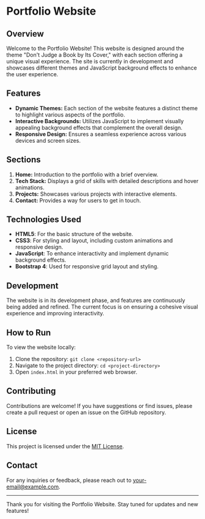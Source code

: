 # Portfolio Website

## Overview

Welcome to the Portfolio Website! This website is designed around the theme "Don't Judge a Book by Its Cover," with each section offering a unique visual experience. The site is currently in development and showcases different themes and JavaScript background effects to enhance the user experience.

## Features

- **Dynamic Themes:** Each section of the website features a distinct theme to highlight various aspects of the portfolio.
- **Interactive Backgrounds:** Utilizes JavaScript to implement visually appealing background effects that complement the overall design.
- **Responsive Design:** Ensures a seamless experience across various devices and screen sizes.

## Sections

1. **Home:** Introduction to the portfolio with a brief overview.
2. **Tech Stack:** Displays a grid of skills with detailed descriptions and hover animations.
3. **Projects:** Showcases various projects with interactive elements.
4. **Contact:** Provides a way for users to get in touch.

## Technologies Used

- **HTML5**: For the basic structure of the website.
- **CSS3**: For styling and layout, including custom animations and responsive design.
- **JavaScript**: To enhance interactivity and implement dynamic background effects.
- **Bootstrap 4**: Used for responsive grid layout and styling.

## Development

The website is in its development phase, and features are continuously being added and refined. The current focus is on ensuring a cohesive visual experience and improving interactivity.

## How to Run

To view the website locally:

1. Clone the repository: `git clone <repository-url>`
2. Navigate to the project directory: `cd <project-directory>`
3. Open `index.html` in your preferred web browser.

## Contributing

Contributions are welcome! If you have suggestions or find issues, please create a pull request or open an issue on the GitHub repository.

## License

This project is licensed under the [MIT License](LICENSE).

## Contact

For any inquiries or feedback, please reach out to [your-email@example.com](mailto:your-email@example.com).

---

Thank you for visiting the Portfolio Website. Stay tuned for updates and new features!
